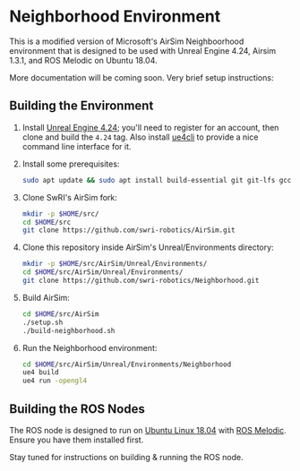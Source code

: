 Neighborhood Environment
========================

This is a modified version of Microsoft's AirSim Neighboorhood environment
that is designed to be used with Unreal Engine 4.24, Airsim 1.3.1, and
ROS Melodic on Ubuntu 18.04.

More documentation will be coming soon.  Very brief setup instructions:

Building the Environment
------------------------

1. Install [Unreal Engine 4.24](https://www.unrealengine.com/); you'll need to
   register for an account, then clone and build the `4.24` tag.
   Also install [ue4cli](https://github.com/adamrehn/ue4cli)
   to provide a nice command line interface for it.

2. Install some prerequisites:
   ```bash
   sudo apt update && sudo apt install build-essential git git-lfs gcc-8 g++-8
   ```

3. Clone SwRI's AirSim fork:
   ```bash
   mkdir -p $HOME/src/
   cd $HOME/src
   git clone https://github.com/swri-robotics/AirSim.git
   ```

4. Clone this repository inside AirSim's Unreal/Environments directory:
   ```bash
   mkdir -p $HOME/src/AirSim/Unreal/Environments/
   cd $HOME/src/AirSim/Unreal/Environments/
   git clone https://github.com/swri-robotics/Neighborhood.git
   ```

5. Build AirSim:
   ```bash
   cd $HOME/src/AirSim
   ./setup.sh
   ./build-neighborhood.sh
   ```

6. Run the Neighborhood environment:
   ```bash
   cd $HOME/src/AirSim/Unreal/Environments/Neighborhood
   ue4 build
   ue4 run -opengl4
   ```

Building the ROS Nodes
----------------------

The ROS node is designed to run on [Ubuntu Linux 18.04](https://releases.ubuntu.com/18.04.4/)
with [ROS Melodic](http://wiki.ros.org/melodic/Installation/Ubuntu).  Ensure
you have them installed first.

Stay tuned for instructions on building & running the ROS node.
